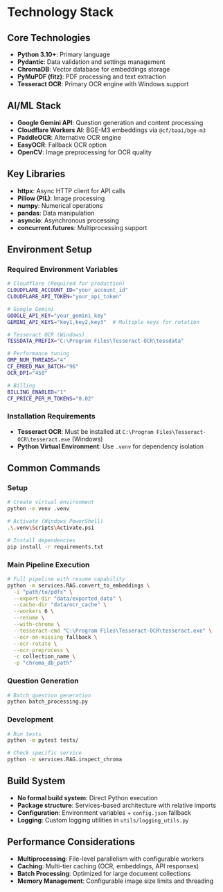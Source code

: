 # Technology Stack

## Core Technologies
- **Python 3.10+**: Primary language
- **Pydantic**: Data validation and settings management
- **ChromaDB**: Vector database for embeddings storage
- **PyMuPDF (fitz)**: PDF processing and text extraction
- **Tesseract OCR**: Primary OCR engine with Windows support

## AI/ML Stack
- **Google Gemini API**: Question generation and content processing
- **Cloudflare Workers AI**: BGE-M3 embeddings via `@cf/baai/bge-m3`
- **PaddleOCR**: Alternative OCR engine
- **EasyOCR**: Fallback OCR option
- **OpenCV**: Image preprocessing for OCR quality

## Key Libraries
- **httpx**: Async HTTP client for API calls
- **Pillow (PIL)**: Image processing
- **numpy**: Numerical operations
- **pandas**: Data manipulation
- **asyncio**: Asynchronous processing
- **concurrent.futures**: Multiprocessing support

## Environment Setup

### Required Environment Variables
```bash
# Cloudflare (Required for production)
CLOUDFLARE_ACCOUNT_ID="your_account_id"
CLOUDFLARE_API_TOKEN="your_api_token"

# Google Gemini
GOOGLE_API_KEY="your_gemini_key"
GEMINI_API_KEYS="key1,key2,key3"  # Multiple keys for rotation

# Tesseract OCR (Windows)
TESSDATA_PREFIX="C:\Program Files\Tesseract-OCR\tessdata"

# Performance tuning
OMP_NUM_THREADS="4"
CF_EMBED_MAX_BATCH="96"
OCR_DPI="450"

# Billing
BILLING_ENABLED="1"
CF_PRICE_PER_M_TOKENS="0.02"
```

### Installation Requirements
- **Tesseract OCR**: Must be installed at `C:\Program Files\Tesseract-OCR\tesseract.exe` (Windows)
- **Python Virtual Environment**: Use `.venv` for dependency isolation

## Common Commands

### Setup
```bash
# Create virtual environment
python -m venv .venv

# Activate (Windows PowerShell)
.\.venv\Scripts\Activate.ps1

# Install dependencies
pip install -r requirements.txt
```

### Main Pipeline Execution
```bash
# Full pipeline with resume capability
python -m services.RAG.convert_to_embeddings \
  -i "path/to/pdfs" \
  --export-dir "data/exported_data" \
  --cache-dir "data/ocr_cache" \
  --workers 6 \
  --resume \
  --with-chroma \
  --tesseract-cmd "C:\Program Files\Tesseract-OCR\tesseract.exe" \
  --ocr-on-missing fallback \
  --ocr-rotate \
  --ocr-preprocess \
  -c collection_name \
  -p "chroma_db_path"
```

### Question Generation
```bash
# Batch question generation
python batch_processing.py
```

### Development
```bash
# Run tests
python -m pytest tests/

# Check specific service
python -m services.RAG.inspect_chroma
```

## Build System
- **No formal build system**: Direct Python execution
- **Package structure**: Services-based architecture with relative imports
- **Configuration**: Environment variables + `config.json` fallback
- **Logging**: Custom logging utilities in `utils/logging_utils.py`

## Performance Considerations
- **Multiprocessing**: File-level parallelism with configurable workers
- **Caching**: Multi-tier caching (OCR, embeddings, API responses)
- **Batch Processing**: Optimized for large document collections
- **Memory Management**: Configurable image size limits and threading